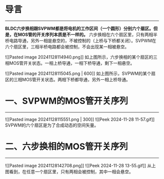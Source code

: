 # 导言
---
**BLDC六步换相跟SVPWM都是将电机的工作区间（一个圆形）分别六个扇区。但是，在MOS管的开关序列本质是不一样的。** 六步换相在六个扇区里，只有两相半桥电路导通，另外一相是悬空的，不被控制的（上桥与下桥都关闭）。SVPWM在六个扇区里，三相半桥电路都会被控制，不会出现某一相被悬空。

![[Pasted image 20241128114940.png]]
如上图所示，六步换相的某个扇区的三相MOS管开关状态。一相上桥导通，一相下桥导通，剩下一相悬空。

![[Pasted image 20241128115045.png | 600]]
如上图所示，SVPWM的某个扇区的三相MOS管开关状态。两相下桥都导通，另外一相上桥导通。

# 一、SVPWM的MOS管开关序列
---
![[Pasted image 20241128115551.png | 300]]
![[Peek 2024-11-28 11-57.gif]]
SVPWM的六个扇区是为了合成动态的空间矢量。


# 二、六步换相的MOS管开关序列
---
![[Pasted image 20241128142708.png]]
![[Peek 2024-11-28 13-55.gif]]
从上图看到，在任意一个扇区里，只有两相会被控制，其中一相会悬空。





